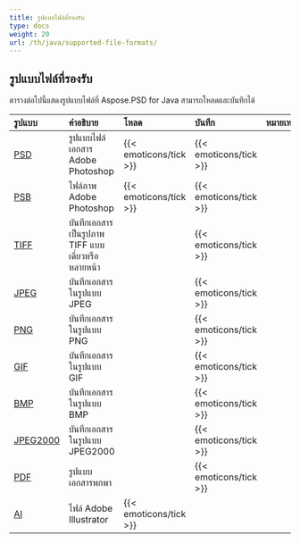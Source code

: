 ```yaml
---
title: รูปแบบไฟล์ที่รองรับ
type: docs
weight: 20
url: /th/java/supported-file-formats/
---
```


## **รูปแบบไฟล์ที่รองรับ**
ตารางต่อไปนี้แสดงรูปแบบไฟล์ที่ Aspose.PSD for Java สามารถโหลดและบันทึกได้

|**รูปแบบ**|**คำอธิบาย**|**โหลด**|**บันทึก**|**หมายเหตุ**|
| :- | :- | :- | :- | :- |
|[PSD](https://wiki.fileformat.com/image/psd/)|รูปแบบไฟล์เอกสาร Adobe Photoshop|{{< emoticons/tick >}}|{{< emoticons/tick >}}| |
|[PSB](https://wiki.fileformat.com/image/psb/)|ไฟล์ภาพ Adobe Photoshop|{{< emoticons/tick >}}|{{< emoticons/tick >}}| |
|[TIFF](https://wiki.fileformat.com/image/tiff)|บันทึกเอกสารเป็นรูปภาพ TIFF แบบเดี่ยวหรือหลายหน้า| |{{< emoticons/tick >}}| |
|[JPEG](https://wiki.fileformat.com/image/jpeg/)|บันทึกเอกสารในรูปแบบ JPEG| |{{< emoticons/tick >}}| |
|[PNG](https://wiki.fileformat.com/image/png/)|บันทึกเอกสารในรูปแบบ PNG| |{{< emoticons/tick >}}| |
|[GIF](https://wiki.fileformat.com/image/gif/)|บันทึกเอกสารในรูปแบบ GIF| |{{< emoticons/tick >}}| |
|[BMP](https://wiki.fileformat.com/image/bmp/)|บันทึกเอกสารในรูปแบบ BMP| |{{< emoticons/tick >}}| |
|[JPEG2000](https://wiki.fileformat.com/image/jp2/)|บันทึกเอกสารในรูปแบบ JPEG2000| |{{< emoticons/tick >}}| |
|[PDF](https://wiki.fileformat.com/view/pdf/)|รูปแบบเอกสารพกพา| |{{< emoticons/tick >}}| |
|[AI](/psd/th/java/ai-adobe-illustrator-format/)|ไฟล์ Adobe Illustrator|{{< emoticons/tick >}}| | |

